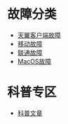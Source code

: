<!-- TITLE: 网维增幅典籍 -->
<!-- SUBTITLE: 网络维护科官方Wiki -->

# 故障分类

- [天翼客户端故障](/fyoung-client)
- [移动故障](/chinamobile)
- [联通故障](/chinaunicom)
- [MacOS故障](/macos)

# 科普专区

- [科普文章](/popular)